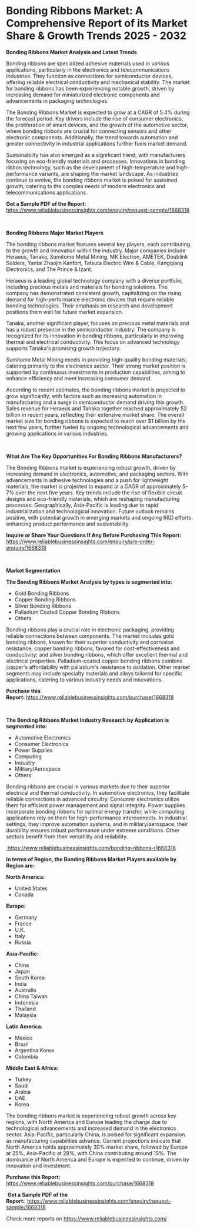 <p><h1>Bonding Ribbons Market: A Comprehensive Report of its Market Share & Growth Trends 2025 - 2032</h1></p><p><strong>Bonding Ribbons Market Analysis and Latest Trends</strong></p>
<p><p>Bonding ribbons are specialized adhesive materials used in various applications, particularly in the electronics and telecommunications industries. They function as connections for semiconductor devices, offering reliable electrical conductivity and mechanical stability. The market for bonding ribbons has been experiencing notable growth, driven by increasing demand for miniaturized electronic components and advancements in packaging technologies.</p><p>The Bonding Ribbons Market is expected to grow at a CAGR of 5.4% during the forecast period. Key drivers include the rise of consumer electronics, the proliferation of smart devices, and the growth of the automotive sector, where bonding ribbons are crucial for connecting sensors and other electronic components. Additionally, the trend towards automation and greater connectivity in industrial applications further fuels market demand.</p><p>Sustainability has also emerged as a significant trend, with manufacturers focusing on eco-friendly materials and processes. Innovations in bonding ribbon technology, such as the development of high-temperature and high-performance variants, are shaping the market landscape. As industries continue to evolve, the bonding ribbons market is poised for sustained growth, catering to the complex needs of modern electronics and telecommunications applications.</p></p>
<p><strong>Get a Sample PDF of the Report:&nbsp;</strong> <a href="https://www.reliablebusinessinsights.com/enquiry/request-sample/1668318?utm_campaign=2190&utm_medium=2&utm_source=Github&utm_content=ia&utm_term=08032025&utm_id=bonding-ribbons">https://www.reliablebusinessinsights.com/enquiry/request-sample/1668318</a></p>
<p>&nbsp;</p>
<p><strong>Bonding Ribbons Major Market Players</strong></p>
<p><p>The bonding ribbons market features several key players, each contributing to the growth and innovation within the industry. Major companies include Heraeus, Tanaka, Sumitomo Metal Mining, MK Electron, AMETEK, Doublink Solders, Yantai Zhaojin Kanfort, Tatsuta Electric Wire & Cable, Kangqiang Electronics, and The Prince & Izant. </p><p>Heraeus is a leading global technology company with a diverse portfolio, including precious metals and materials for bonding solutions. The company has demonstrated consistent growth, capitalizing on the rising demand for high-performance electronic devices that require reliable bonding technologies. Their emphasis on research and development positions them well for future market expansion.</p><p>Tanaka, another significant player, focuses on precious metal materials and has a robust presence in the semiconductor industry. The company is recognized for its innovation in bonding ribbons, particularly in improving thermal and electrical conductivity. This focus on advanced technology supports Tanaka's promising growth trajectory.</p><p>Sumitomo Metal Mining excels in providing high-quality bonding materials, catering primarily to the electronics sector. Their strong market position is supported by continuous investments in production capabilities, aiming to enhance efficiency and meet increasing consumer demand.</p><p>According to recent estimates, the bonding ribbons market is projected to grow significantly, with factors such as increasing automation in manufacturing and a surge in semiconductor demand driving this growth. Sales revenue for Heraeus and Tanaka together reached approximately $2 billion in recent years, reflecting their extensive market share. The overall market size for bonding ribbons is expected to reach over $1 billion by the next few years, further fueled by ongoing technological advancements and growing applications in various industries.</p></p>
<p>&nbsp;</p>
<p><strong>What Are The Key Opportunities For Bonding Ribbons Manufacturers?</strong></p>
<p><p>The Bonding Ribbons market is experiencing robust growth, driven by increasing demand in electronics, automotive, and packaging sectors. With advancements in adhesive technologies and a push for lightweight materials, the market is projected to expand at a CAGR of approximately 5-7% over the next five years. Key trends include the rise of flexible circuit designs and eco-friendly materials, which are reshaping manufacturing processes. Geographically, Asia-Pacific is leading due to rapid industrialization and technological innovation. Future outlook remains positive, with potential growth in emerging markets and ongoing R&D efforts enhancing product performance and sustainability.</p></p>
<p><strong>Inquire or Share Your Questions If Any Before Purchasing This Report:</strong> <a href="https://www.reliablebusinessinsights.com/enquiry/pre-order-enquiry/1668318?utm_campaign=2190&utm_medium=2&utm_source=Github&utm_content=ia&utm_term=08032025&utm_id=bonding-ribbons">https://www.reliablebusinessinsights.com/enquiry/pre-order-enquiry/1668318</a></p>
<p>&nbsp;</p>
<p><strong>Market Segmentation</strong></p>
<p><strong>The Bonding Ribbons Market Analysis by types is segmented into:</strong></p>
<p><ul><li>Gold Bonding Ribbons</li><li>Copper Bonding Ribbons</li><li>Silver Bonding Ribbons</li><li>Palladium Coated Copper Bonding Ribbons</li><li>Others</li></ul></p>
<p><p>Bonding ribbons play a crucial role in electronic packaging, providing reliable connections between components. The market includes gold bonding ribbons, known for their superior conductivity and corrosion resistance; copper bonding ribbons, favored for cost-effectiveness and conductivity; and silver bonding ribbons, which offer excellent thermal and electrical properties. Palladium-coated copper bonding ribbons combine copper's affordability with palladium's resistance to oxidation. Other market segments may include specialty materials and alloys tailored for specific applications, catering to various industry needs and innovations.</p></p>
<p><strong>Purchase this Report:&nbsp;</strong><a href="https://www.reliablebusinessinsights.com/purchase/1668318?utm_campaign=2190&utm_medium=2&utm_source=Github&utm_content=ia&utm_term=08032025&utm_id=bonding-ribbons">https://www.reliablebusinessinsights.com/purchase/1668318</a></p>
<p>&nbsp;</p>
<p><strong>The Bonding Ribbons Market Industry Research by Application is segmented into:</strong></p>
<p><ul><li>Automotive Electronics</li><li>Consumer Electronics</li><li>Power Supplies</li><li>Computing</li><li>Industry</li><li>Military/Aerospace</li><li>Others</li></ul></p>
<p><p>Bonding ribbons are crucial in various markets due to their superior electrical and thermal conductivity. In automotive electronics, they facilitate reliable connections in advanced circuitry. Consumer electronics utilize them for efficient power management and signal integrity. Power supplies incorporate bonding ribbons for optimal energy transfer, while computing applications rely on them for high-performance interconnects. In industrial settings, they improve automation systems, and in military/aerospace, their durability ensures robust performance under extreme conditions. Other sectors benefit from their versatility and reliability.</p></p>
<p><a href="https://www.reliablebusinessinsights.com/bonding-ribbons-r1668318?utm_campaign=2190&utm_medium=2&utm_source=Github&utm_content=ia&utm_term=08032025&utm_id=bonding-ribbons">&nbsp;https://www.reliablebusinessinsights.com/bonding-ribbons-r1668318</a></p>
<p><strong>In terms of Region, the Bonding Ribbons Market Players available by Region are:</strong></p>
<p>
    <p> <strong> North America: </strong>
        <ul>
            <li>United States</li>
            <li>Canada</li>
        </ul>
        </p> 
    <p> <strong> Europe: </strong>
        <ul>
            <li>Germany</li>
            <li>France</li>
            <li>U.K.</li>
            <li>Italy</li>
            <li>Russia</li>
        </ul>
        </p> 
    <p> <strong> Asia-Pacific: </strong>
        <ul>
            <li>China</li>
            <li>Japan</li>
            <li>South Korea</li>
            <li>India</li>
            <li>Australia</li>
            <li>China Taiwan</li>
            <li>Indonesia</li>
            <li>Thailand</li>
            <li>Malaysia</li>
        </ul>
        </p> 
    <p> <strong> Latin America: </strong>
        <ul>
            <li>Mexico</li>
            <li>Brazil</li>
            <li>Argentina Korea</li>
            <li>Colombia</li>
        </ul>
        </p> 
    <p> <strong> Middle East & Africa: </strong>
        <ul>
            <li>Turkey</li>
            <li>Saudi</li>
            <li>Arabia</li>
            <li>UAE</li>
            <li>Korea</li>
        </ul>
    </p>
    </p>
<p><p>The bonding ribbons market is experiencing robust growth across key regions, with North America and Europe leading the charge due to technological advancements and increased demand in the electronics sector. Asia-Pacific, particularly China, is poised for significant expansion as manufacturing capabilities advance. Current projections indicate that North America holds approximately 30% market share, followed by Europe at 25%, Asia-Pacific at 28%, with China contributing around 15%. The dominance of North America and Europe is expected to continue, driven by innovation and investment.</p></p>
<p><strong>Purchase this Report: </strong><a href="https://www.reliablebusinessinsights.com/purchase/1668318?utm_campaign=2190&utm_medium=2&utm_source=Github&utm_content=ia&utm_term=08032025&utm_id=bonding-ribbons">https://www.reliablebusinessinsights.com/purchase/1668318</a></p>
<p>&nbsp;<strong>Get a Sample PDF of the Report:&nbsp;&nbsp;</strong><a href="https://www.reliablebusinessinsights.com/enquiry/request-sample/1668318?utm_campaign=2190&utm_medium=2&utm_source=Github&utm_content=ia&utm_term=08032025&utm_id=bonding-ribbons">https://www.reliablebusinessinsights.com/enquiry/request-sample/1668318</a></p>
<p><strong></strong></p>
<p>Check more reports on <a href="https://www.reliablebusinessinsights.com/?utm_campaign=2190&utm_medium=2&utm_source=Github&utm_content=ia&utm_term=08032025&utm_id=bonding-ribbons">https://www.reliablebusinessinsights.com/</a></p>